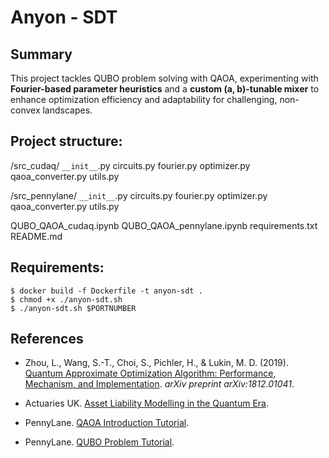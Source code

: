 # Anyon - SDT

## Summary

This project tackles QUBO problem solving with QAOA, experimenting with **Fourier-based parameter heuristics** and a **custom (a, b)-tunable mixer** to enhance optimization efficiency and adaptability for challenging, non-convex landscapes.

## Project structure:
/src_cudaq/
  `__init__`.py
  circuits.py
  fourier.py
  optimizer.py
  qaoa_converter.py
  utils.py

/src_pennylane/
  `__init__`.py
  circuits.py
  fourier.py
  optimizer.py
  qaoa_converter.py
  utils.py

QUBO_QAOA_cudaq.ipynb
QUBO_QAOA_pennylane.ipynb
requirements.txt
README.md

## Requirements:
```
$ docker build -f Dockerfile -t anyon-sdt .
$ chmod +x ./anyon-sdt.sh
$ ./anyon-sdt.sh $PORTNUMBER
```

## References

- Zhou, L., Wang, S.-T., Choi, S., Pichler, H., & Lukin, M. D. (2019). [Quantum Approximate Optimization Algorithm: Performance, Mechanism, and Implementation](https://arxiv.org/pdf/1812.01041.pdf). *arXiv preprint arXiv:1812.01041*.

- Actuaries UK. [Asset Liability Modelling in the Quantum Era](https://www.actuaries.org.uk/system/files/field/document/assetliability-modelling-in-the-quantum-era.%20to%20use.pdf).

- PennyLane. [QAOA Introduction Tutorial](https://pennylane.ai/qml/demos/tutorial_qaoa_intro).

- PennyLane. [QUBO Problem Tutorial](https://pennylane.ai/qml/demos/tutorial_QUBO).
